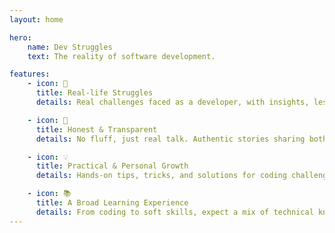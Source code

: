 ```yaml
---
layout: home

hero:
    name: Dev Struggles
    text: The reality of software development.

features:
    - icon: 🔧
      title: Real-life Struggles
      details: Real challenges faced as a developer, with insights, lessons, and personal growth to guide you through the ups and downs.

    - icon: 🤝
      title: Honest & Transparent
      details: No fluff, just real talk. Authentic stories sharing both wins and failures, so you can learn from every step of the journey.

    - icon: 💡
      title: Practical & Personal Growth
      details: Hands-on tips, tricks, and solutions for coding challenges, plus insights into personal development and continuous learning.

    - icon: 📚
      title: A Broad Learning Experience
      details: From coding to soft skills, expect a mix of technical know-how and personal growth insights to support your developer journey.
---
```

